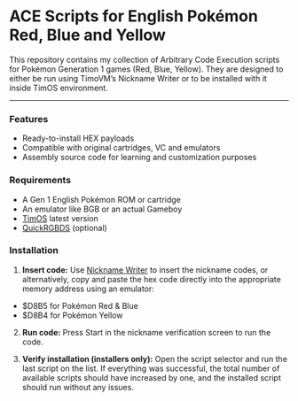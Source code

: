 # ACE Scripts for English Pokémon Red, Blue and Yellow

This repository contains my collection of Arbitrary Code Execution scripts for Pokémon Generation 1 games (Red, Blue, Yellow).
They are designed to either be run using TimoVM’s Nickname Writer or to be installed with it inside TimOS environment.

----
### Features

- Ready-to-install HEX payloads
- Compatible with original cartridges, VC and emulators
- Assembly source code for learning and customization purposes


### Requirements
- A Gen 1 English Pokémon ROM or cartridge
- An emulator like BGB or an actual Gameboy
- [TimOS](https://glitchcity.wiki/wiki/Guides:TimoVM%27s_gen_1_ACE_setups) latest version
- [QuickRGBDS](https://github.com/M4n0zz/QuickRGBDS) (optional)


### Installation

1. **Insert code:**
Use [Nickname Writer](https://glitchcity.wiki/wiki/Guides:Nickname_Writer_Codes) to insert the nickname codes, or alternatively, copy and paste the hex code directly into the appropriate memory address using an emulator:
- $D8B5 for Pokémon Red & Blue
- $D8B4 for Pokémon Yellow

2. **Run code:**
Press Start in the nickname verification screen to run the code.

3. **Verify installation (installers only):**
Open the script selector and run the last script on the list. If everything was successful, the total number of available scripts should have increased by one, and the installed script should run without any issues.

